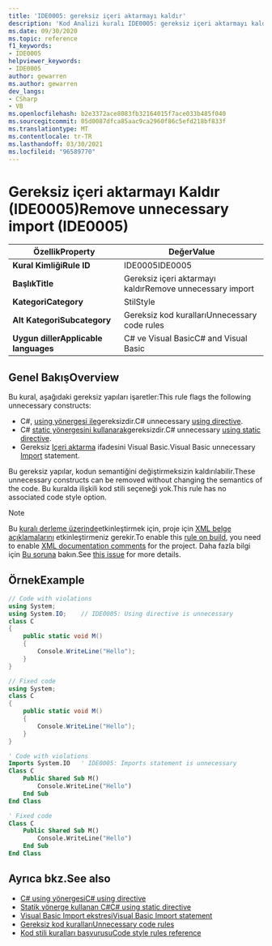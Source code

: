 ```yaml
---
title: 'IDE0005: gereksiz içeri aktarmayı kaldır'
description: 'Kod Analizi kuralı IDE0005: gereksiz içeri aktarmayı kaldır hakkında bilgi edinin'
ms.date: 09/30/2020
ms.topic: reference
f1_keywords:
- IDE0005
helpviewer_keywords:
- IDE0005
author: gewarren
ms.author: gewarren
dev_langs:
- CSharp
- VB
ms.openlocfilehash: b2e3372ace8083fb32164015f7ace033b485f040
ms.sourcegitcommit: 05d0087dfca85aac9ca2960f86c5efd218bf833f
ms.translationtype: MT
ms.contentlocale: tr-TR
ms.lasthandoff: 03/30/2021
ms.locfileid: "96589770"
---
```

# <a name="remove-unnecessary-import-ide0005"></a><span data-ttu-id="fd389-103">Gereksiz içeri aktarmayı Kaldır (IDE0005)</span><span class="sxs-lookup"><span data-stu-id="fd389-103">Remove unnecessary import (IDE0005)</span></span>

|<span data-ttu-id="fd389-104">Özellik</span><span class="sxs-lookup"><span data-stu-id="fd389-104">Property</span></span>|<span data-ttu-id="fd389-105">Değer</span><span class="sxs-lookup"><span data-stu-id="fd389-105">Value</span></span>|
|-|-|
| <span data-ttu-id="fd389-106">**Kural Kimliği**</span><span class="sxs-lookup"><span data-stu-id="fd389-106">**Rule ID**</span></span> | <span data-ttu-id="fd389-107">IDE0005</span><span class="sxs-lookup"><span data-stu-id="fd389-107">IDE0005</span></span> |
| <span data-ttu-id="fd389-108">**Başlık**</span><span class="sxs-lookup"><span data-stu-id="fd389-108">**Title**</span></span> | <span data-ttu-id="fd389-109">Gereksiz içeri aktarmayı kaldır</span><span class="sxs-lookup"><span data-stu-id="fd389-109">Remove unnecessary import</span></span> |
| <span data-ttu-id="fd389-110">**Kategori**</span><span class="sxs-lookup"><span data-stu-id="fd389-110">**Category**</span></span> | <span data-ttu-id="fd389-111">Stil</span><span class="sxs-lookup"><span data-stu-id="fd389-111">Style</span></span> |
| <span data-ttu-id="fd389-112">**Alt Kategori**</span><span class="sxs-lookup"><span data-stu-id="fd389-112">**Subcategory**</span></span> | <span data-ttu-id="fd389-113">Gereksiz kod kuralları</span><span class="sxs-lookup"><span data-stu-id="fd389-113">Unnecessary code rules</span></span> |
| <span data-ttu-id="fd389-114">**Uygun diller**</span><span class="sxs-lookup"><span data-stu-id="fd389-114">**Applicable languages**</span></span> | <span data-ttu-id="fd389-115">C# ve Visual Basic</span><span class="sxs-lookup"><span data-stu-id="fd389-115">C# and Visual Basic</span></span> |

## <a name="overview"></a><span data-ttu-id="fd389-116">Genel Bakış</span><span class="sxs-lookup"><span data-stu-id="fd389-116">Overview</span></span>

<span data-ttu-id="fd389-117">Bu kural, aşağıdaki gereksiz yapıları işaretler:</span><span class="sxs-lookup"><span data-stu-id="fd389-117">This rule flags the following unnecessary constructs:</span></span>

- <span data-ttu-id="fd389-118">C#, [using yönergesi ile](../../../csharp/language-reference/keywords/using-directive.md)gereksizdir.</span><span class="sxs-lookup"><span data-stu-id="fd389-118">C# unnecessary [using directive](../../../csharp/language-reference/keywords/using-directive.md).</span></span>
- <span data-ttu-id="fd389-119">C# [static yönergesini kullanarak](../../../csharp/language-reference/keywords/using-static.md)gereksizdir.</span><span class="sxs-lookup"><span data-stu-id="fd389-119">C# unnecessary [using static directive](../../../csharp/language-reference/keywords/using-static.md).</span></span>
- <span data-ttu-id="fd389-120">Gereksiz [Içeri aktarma](../../../visual-basic/language-reference/statements/imports-statement-net-namespace-and-type.md) ifadesini Visual Basic.</span><span class="sxs-lookup"><span data-stu-id="fd389-120">Visual Basic unnecessary [Import](../../../visual-basic/language-reference/statements/imports-statement-net-namespace-and-type.md) statement.</span></span>

 <span data-ttu-id="fd389-121">Bu gereksiz yapılar, kodun semantiğini değiştirmeksizin kaldırılabilir.</span><span class="sxs-lookup"><span data-stu-id="fd389-121">These unnecessary constructs can be removed without changing the semantics of the code.</span></span> <span data-ttu-id="fd389-122">Bu kuralda ilişkili kod stili seçeneği yok.</span><span class="sxs-lookup"><span data-stu-id="fd389-122">This rule has no associated code style option.</span></span>

> [!NOTE]
> <span data-ttu-id="fd389-123">Bu [kuralı derleme üzerinde](../overview.md#code-style-analysis)etkinleştirmek için, proje için [XML belge açıklamalarını](../../../csharp/codedoc.md) etkinleştirmeniz gerekir.</span><span class="sxs-lookup"><span data-stu-id="fd389-123">To enable this [rule on build](../overview.md#code-style-analysis), you need to enable [XML documentation comments](../../../csharp/codedoc.md) for the project.</span></span> <span data-ttu-id="fd389-124">Daha fazla bilgi için [Bu soruna](https://github.com/dotnet/roslyn/issues/41640) bakın.</span><span class="sxs-lookup"><span data-stu-id="fd389-124">See [this issue](https://github.com/dotnet/roslyn/issues/41640) for more details.</span></span>

## <a name="example"></a><span data-ttu-id="fd389-125">Örnek</span><span class="sxs-lookup"><span data-stu-id="fd389-125">Example</span></span>

```csharp
// Code with violations
using System;
using System.IO;    // IDE0005: Using directive is unnecessary
class C
{
    public static void M()
    {
        Console.WriteLine("Hello");
    }
}

// Fixed code
using System;
class C
{
    public static void M()
    {
        Console.WriteLine("Hello");
    }
}
```

```vb
' Code with violations
Imports System.IO   ' IDE0005: Imports statement is unnecessary
Class C
    Public Shared Sub M()
        Console.WriteLine("Hello")
    End Sub
End Class

' Fixed code
Class C
    Public Shared Sub M()
        Console.WriteLine("Hello")
    End Sub
End Class
```

## <a name="see-also"></a><span data-ttu-id="fd389-126">Ayrıca bkz.</span><span class="sxs-lookup"><span data-stu-id="fd389-126">See also</span></span>

- [<span data-ttu-id="fd389-127">C# using yönergesi</span><span class="sxs-lookup"><span data-stu-id="fd389-127">C# using directive</span></span>](../../../csharp/language-reference/keywords/using-directive.md)
- [<span data-ttu-id="fd389-128">Statik yönerge kullanan C#</span><span class="sxs-lookup"><span data-stu-id="fd389-128">C# using static directive</span></span>](../../../csharp/language-reference/keywords/using-static.md)
- [<span data-ttu-id="fd389-129">Visual Basic Import ekstresi</span><span class="sxs-lookup"><span data-stu-id="fd389-129">Visual Basic Import statement</span></span>](../../../visual-basic/language-reference/statements/imports-statement-net-namespace-and-type.md)
- [<span data-ttu-id="fd389-130">Gereksiz kod kuralları</span><span class="sxs-lookup"><span data-stu-id="fd389-130">Unnecessary code rules</span></span>](unnecessary-code-rules.md)
- [<span data-ttu-id="fd389-131">Kod stili kuralları başvurusu</span><span class="sxs-lookup"><span data-stu-id="fd389-131">Code style rules reference</span></span>](index.md)
